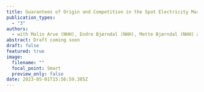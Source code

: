 ```yaml
---
title: Guarantees of Origin and Competition in the Spot Electricity Market
publication_types:
  - "3"
authors: 
  - with Malin Arve (NHH), Endre Bjørndal (NHH), Mette Bjørndal (NHH) and Mario Blázquez (NHH)\.
abstract: Draft coming soon
draft: false
featured: true
image:
  filename: ""
  focal_point: Smart
  preview_only: false
date: 2023-05-01T15:56:59.385Z
---
```

